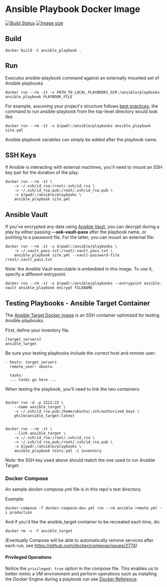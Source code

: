 # Ansible Playbook Docker Image

[![Build Status](https://travis-ci.org/nguoianphu/ansible_playbook.svg?branch=master)](https://travis-ci.org/nguoianphu/ansible_playbook) [![Image size](https://images.microbadger.com/badges/image/nguoianphu/ansible_playbook.svg)](https://microbadger.com/images/nguoianphu/ansible_playbook "Get your own image badge on microbadger.com")

## Build

    docker build -t ansible_playbook .


## Run

Executes ansible-playbook command against an externally mounted set of Ansible playbooks

```
docker run --rm -it -v PATH_TO_LOCAL_PLAYBOOKS_DIR:/ansible/playbooks ansible_playbook PLAYBOOK_FILE
```

For example, assuming your project's structure follows [best practices](http://docs.ansible.com/ansible/playbooks_best_practices.html#directory-layout), the command to run ansible-playbook from the top-level directory would look like:

```
docker run --rm -it -v $(pwd):/ansible/playbooks ansible_playbook site.yml
```

Ansible playbook variables can simply be added after the playbook name.

## SSH Keys

If Ansible is interacting with external machines, you'll need to mount an SSH key pair for the duration of the play:

```
docker run --rm -it \
    -v ~/.ssh/id_rsa:/root/.ssh/id_rsa \
    -v ~/.ssh/id_rsa.pub:/root/.ssh/id_rsa.pub \
    -v $(pwd):/ansible/playbooks \
    ansible_playbook site.yml
```

## Ansible Vault

If you've encrypted any data using [Ansible Vault](http://docs.ansible.com/ansible/playbooks_vault.html), you can decrypt during a play by either passing **--ask-vault-pass** after the playbook name, or pointing to a password file. For the latter, you can mount an external file:

```
docker run --rm -it -v $(pwd):/ansible/playbooks \
    -v ~/.vault_pass.txt:/root/.vault_pass.txt \
    ansible_playbook site.yml --vault-password-file /root/.vault_pass.txt
```                    

Note: the Ansible Vault executable is embedded in this image. To use it, specify a different entrypoint:

```
docker run --rm -it -v $(pwd):/ansible/playbooks --entrypoint ansible-vault ansible_playbook encrypt FILENAME
```

## Testing Playbooks - Ansible Target Container

The [Ansible Target Docker image](https://github.com/philm/ansible_target) is an SSH container optimized for testing Ansible playbooks.

First, define your inventory file.

```
[target_servers]
ansible_target
```

Be sure your testing playbooks include the correct host and remote user:

```
- hosts: target_servers
  remote_user: ubuntu

  tasks:
  ... tasks go here ...
```

When testing the playbook, you'll need to link the two containers:

```

docker run -d -p 2222:22 \
    --name ansible_target \
    -v ~/.ssh/id_rsa.pub:/home/ubuntu/.ssh/authorized_keys \
    philm/ansible_target:latest

    
docker run --rm -it \
    --link ansible_target \
    -v ~/.ssh/id_rsa:/root/.ssh/id_rsa \
    -v ~/.ssh/id_rsa.pub:/root/.ssh/id_rsa.pub \
    -v $(pwd):/ansible/playbooks \
    ansible_playbook tests.yml -i inventory
```

Note: the SSH key used above should match the one used to run Ansible Target.

### Docker Compose

An sample *docker-compose.yml* file is in this repo's test directory.

Example:
```
docker-compose -f docker-compose-dev.yml run --rm ansible remote.yml -i production
```

And if you'd like the ansible_target container to be recreated each time, do:
```
docker rm -v -f ansible_target
```

(Eventually Compose will be able to automatically remove services after each run, see https://github.com/docker/compose/issues/2774)

#### Privileged Operations

Notice the ```privileged: true``` option in the compose file. This enables us to better mimic a VM environment and perform operations such as installing the Docker Engine during a playbook run see [Docker Reference](https://docs.docker.com/engine/reference/commandline/run/#full-container-capabilities-privileged).
